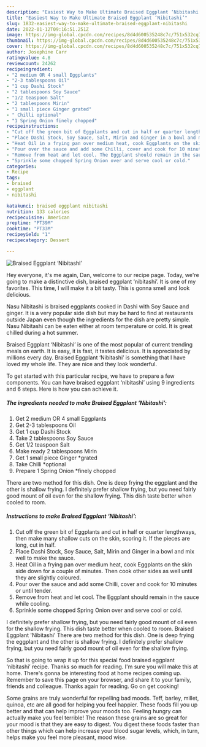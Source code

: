 ```yaml
---
description: "Easiest Way to Make Ultimate Braised Eggplant ‘Nibitashi’"
title: "Easiest Way to Make Ultimate Braised Eggplant ‘Nibitashi’"
slug: 1832-easiest-way-to-make-ultimate-braised-eggplant-nibitashi
date: 2022-01-12T09:16:51.251Z
image: https://img-global.cpcdn.com/recipes/8d4d600535248c7c/751x532cq70/braised-eggplant-nibitashi-recipe-main-photo.jpg
thumbnail: https://img-global.cpcdn.com/recipes/8d4d600535248c7c/751x532cq70/braised-eggplant-nibitashi-recipe-main-photo.jpg
cover: https://img-global.cpcdn.com/recipes/8d4d600535248c7c/751x532cq70/braised-eggplant-nibitashi-recipe-main-photo.jpg
author: Josephine Carr
ratingvalue: 4.8
reviewcount: 24262
recipeingredient:
- "2 medium OR 4 small Eggplants"
- "2-3 tablespoons Oil"
- "1 cup Dashi Stock"
- "2 tablespoons Soy Sauce"
- "1/2 teaspoon Salt"
- "2 tablespoons Mirin"
- "1 small piece Ginger grated"
- " Chilli optional"
- "1 Spring Onion finely chopped"
recipeinstructions:
- "Cut off the green bit of Eggplants and cut in half or quarter lengthways, then make many shallow cuts on the skin, scoring it. If the pieces are long, cut in half."
- "Place Dashi Stock, Soy Sauce, Salt, Mirin and Ginger in a bowl and mix well to make the sauce."
- "Heat Oil in a frying pan over medium heat, cook Eggplants on the skin side down for a couple of minutes. Then cook other sides as well until they are slightly coloured."
- "Pour over the sauce and add some Chilli, cover and cook for 10 minutes or until tender."
- "Remove from heat and let cool. The Eggplant should remain in the sauce while cooling."
- "Sprinkle some chopped Spring Onion over and serve cool or cold."
categories:
- Recipe
tags:
- braised
- eggplant
- nibitashi

katakunci: braised eggplant nibitashi 
nutrition: 133 calories
recipecuisine: American
preptime: "PT39M"
cooktime: "PT33M"
recipeyield: "1"
recipecategory: Dessert

---
```



![Braised Eggplant ‘Nibitashi’](https://img-global.cpcdn.com/recipes/8d4d600535248c7c/751x532cq70/braised-eggplant-nibitashi-recipe-main-photo.jpg)

Hey everyone, it's me again, Dan, welcome to our recipe page. Today, we're going to make a distinctive dish, braised eggplant ‘nibitashi’. It is one of my favorites. This time, I will make it a bit tasty. This is gonna smell and look delicious.

Nasu Nibitashi is braised eggplants cooked in Dashi with Soy Sauce and ginger. It is a very popular side dish but may be hard to find at restaurants outside Japan even though the ingredients for the dish are pretty simple. Nasu Nibitashi can be eaten either at room temperature or cold. It is great chilled during a hot summer.

Braised Eggplant ‘Nibitashi’ is one of the most popular of current trending meals on earth. It is easy, it is fast, it tastes delicious. It is appreciated by millions every day. Braised Eggplant ‘Nibitashi’ is something that I have loved my whole life. They are nice and they look wonderful.


To get started with this particular recipe, we have to prepare a few components. You can have braised eggplant ‘nibitashi’ using 9 ingredients and 6 steps. Here is how you can achieve it.

<!--inarticleads1-->

##### The ingredients needed to make Braised Eggplant ‘Nibitashi’:

1. Get 2 medium OR 4 small Eggplants
1. Get 2-3 tablespoons Oil
1. Get 1 cup Dashi Stock
1. Take 2 tablespoons Soy Sauce
1. Get 1/2 teaspoon Salt
1. Make ready 2 tablespoons Mirin
1. Get 1 small piece Ginger *grated
1. Take  Chilli *optional
1. Prepare 1 Spring Onion *finely chopped


There are two method for this dish. One is deep frying the eggplant and the other is shallow frying. I definitely prefer shallow frying, but you need fairly good mount of oil even for the shallow frying. This dish taste better when cooled to room. 

<!--inarticleads2-->

##### Instructions to make Braised Eggplant ‘Nibitashi’:

1. Cut off the green bit of Eggplants and cut in half or quarter lengthways, then make many shallow cuts on the skin, scoring it. If the pieces are long, cut in half.
1. Place Dashi Stock, Soy Sauce, Salt, Mirin and Ginger in a bowl and mix well to make the sauce.
1. Heat Oil in a frying pan over medium heat, cook Eggplants on the skin side down for a couple of minutes. Then cook other sides as well until they are slightly coloured.
1. Pour over the sauce and add some Chilli, cover and cook for 10 minutes or until tender.
1. Remove from heat and let cool. The Eggplant should remain in the sauce while cooling.
1. Sprinkle some chopped Spring Onion over and serve cool or cold.


I definitely prefer shallow frying, but you need fairly good mount of oil even for the shallow frying. This dish taste better when cooled to room. Braised Eggplant &#39;Nibitashi&#39; There are two method for this dish. One is deep frying the eggplant and the other is shallow frying. I definitely prefer shallow frying, but you need fairly good mount of oil even for the shallow frying. 

So that is going to wrap it up for this special food braised eggplant ‘nibitashi’ recipe. Thanks so much for reading. I'm sure you will make this at home. There's gonna be interesting food at home recipes coming up. Remember to save this page on your browser, and share it to your family, friends and colleague. Thanks again for reading. Go on get cooking!

Some grains are truly wonderful for repelling bad moods. Teff, barley, millet, quinoa, etc are all good for helping you feel happier. These foods fill you up better and that can help improve your moods too. Feeling hungry can actually make you feel terrible! The reason these grains are so great for your mood is that they are easy to digest. You digest these foods faster than other things which can help increase your blood sugar levels, which, in turn, helps make you feel more pleasant, mood wise.
